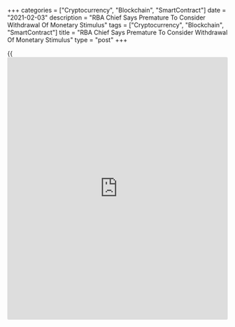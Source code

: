 +++
categories = ["Cryptocurrency", "Blockchain", "SmartContract"]
date = "2021-02-03"
description = "RBA Chief Says Premature To Consider Withdrawal Of Monetary Stimulus"
tags = ["Cryptocurrency", "Blockchain", "SmartContract"]
title = "RBA Chief Says Premature To Consider Withdrawal Of Monetary Stimulus"
type = "post"
+++

{{<iframe id="large-banner" src="https://www.bounty.group/#slide=5.0" width="100%" height="600" scrolling="no" style="border: 0px solid rgb(216, 221, 230); border-radius: 3px;">}}

Reserve Bank of Australia Governor Philip Lowe said the monetary support
should be maintained for some time to come and it would be premature to
withdraw the stimulus.

He said that very significant monetary support will need to be
maintained for some time to come. It is going to be some years before
the goals for inflation and unemployment are achieved.

"So it is premature to be considering withdrawal of the monetary
stimulus," Lowe added.

On Tuesday, the RBA had left its cash rate unchanged at a record low of
0.10 percent and raised the asset purchase programme by A$100 billion.

Lowe said the bank has no appetite to go into negative territory and has
done as much as it reasonably can with interest rates.

Before increasing the cash rate, the Board wants to see inflation
sustainably within the 2 to 3 percent target range. Meeting this
condition will require a tighter labor market and stronger wages growth
than the current forecast, he noted.

The governor does not expect to see these conditions to be met before
2024. So the interest rates are going to be low for quite a while yet,
Lowe added.

For comments and feedback [contact](https://www.playgroundfx.com/contact/): editorial@rtt[news](https://www.letsplayfx.com/blog/forex-news-website/).com

[Economic News][1]

 **What parts of the world are seeing the best (and worst) economic
performances lately? Click[here][2] to check out our [Econ Scorecard][2]
and find out! See up-to-the-moment [ranking](https://www.playgroundfx.com/blog/crypto-exchange-ranking/)s for the best and worst
performers in [GDP][2], [unemployment rate][3], [inflation][4] and much
more.**

   1. www.rtt[news](https://www.letsplayfx.com/blog/forex-news-website/).com/Content/EconomicNews.aspx
   2. www.rtt[news](https://www.letsplayfx.com/blog/forex-news-website/).com/economic-scorecard/world-rank/GDP/highest-performance.aspx
   3. www.rtt[news](https://www.letsplayfx.com/blog/forex-news-website/).com/economic-scorecard/world-rank/unemployment-rate/lowest-performance.aspx
   4. www.rtt[news](https://www.letsplayfx.com/blog/forex-news-website/).com/economic-scorecard/world-rank/CPI/highest-performance.aspx